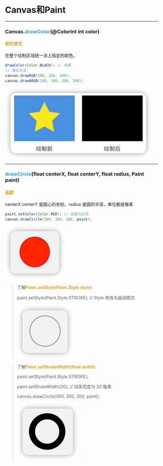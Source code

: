 # Canvas和Paint
***
### Canvas.<font color=#33a3dc>**drawColor**</font>(@ColorInt int color) 
#### <font color=#dea32c>**颜色填充**</font>

在整个绘制区域统一涂上指定的颜色。

``` java
drawColor(Color.BLACK); // 纯黑 
// 类似方法
canvas.drawRGB(100, 200, 100);
canvas.drawARGB(100, 100, 200, 100); 
```

![](img/2e77da3c.png)

***

### <font color=#33a3dc>**drawCircle**</font>(float centerX, float centerY, float radius, Paint paint) 
#### <font color=#dea32c>**画圆**</font>
centerX centerY 是圆心的坐标，radius 是圆的半径，单位都是像素

``` java
paint.setColor(Color.RED); // 设置为红色
canvas.drawCircle(300, 300, 200, paint); 
```

![](img/c564c546.png)

> 了解<font color=#dea32c>**Paint.setStyle(Paint.Style style)**</font>
> 
> paint.setStyle(Paint.Style.STROKE); // Style 修改为画线模式
> 
> ![](img/07375b03.png)

> 了解<font color=#dea32c>**Paint.setStrokeWidth(float width)**</font>
> 
> paint.setStyle(Paint.Style.STROKE);
> 
> paint.setStrokeWidth(20); // 线条宽度为 20 像素
> 
> canvas.drawCircle(300, 300, 200, paint); 
> 
> ![](img/8d41b34e.png)
